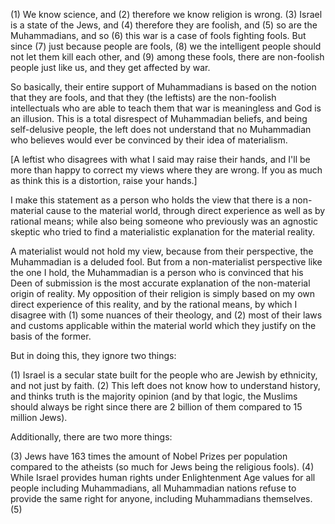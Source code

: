
(1) We know science, and (2) therefore we know religion is wrong. (3) Israel is a state of the Jews, and (4) therefore they are foolish, and (5) so are the Muhammadians, and so (6) this war is a case of fools fighting fools. But since (7) just because people are fools, (8) we the intelligent people should not let them kill each other, and (9) among these fools, there are non-foolish people just like us, and they get affected by war.

So basically, their entire support of Muhammadians is based on the notion that they are fools, and that they (the leftists) are the non-foolish intellectuals who are able to teach them that war is meaningless and God is an illusion. This is a total disrespect of Muhammadian beliefs, and being self-delusive people, the left does not understand that no Muhammadian who believes would ever be convinced by their idea of materialism.

[A leftist who disagrees with what I said may raise their hands, and I'll be more than happy to correct my views where they are wrong. If you as much as think this is a distortion, raise your hands.]

I make this statement as a person who holds the view that there is a non-material cause to the material world, through direct experience as well as by rational means; while also being someone who previously was an agnostic skeptic who tried to find a materialistic explanation for the material reality.

A materialist would not hold my view, because from their perspective, the Muhammadian is a deluded fool. But from a non-materialist perspective like the one I hold, the Muhammadian is a person who is convinced that his Deen of submission is the most accurate explanation of the non-material origin of reality. My opposition of their religion is simply based on my own direct experience of this reality, and by the rational means, by which I disagree with (1) some nuances of their theology, and (2) most of their laws and customs applicable within the material world which they justify on the basis of the former.


But in doing this, they ignore two things:

(1) Israel is a secular state built for the people who are Jewish by ethnicity, and not just by faith.
(2) This left does not know how to understand history, and thinks truth is the majority opinion (and by that logic, the Muslims should always be right since there are 2 billion of them compared to 15 million Jews).

Additionally, there are two more things:

(3) Jews have 163 times the amount of Nobel Prizes per population compared to the atheists (so much for Jews being the religious fools).
(4) While Israel provides human rights under Enlightenment Age values for all people including Muhammadians, all Muhammadian nations refuse to provide the same right for anyone, including Muhammadians themselves.
(5) 

